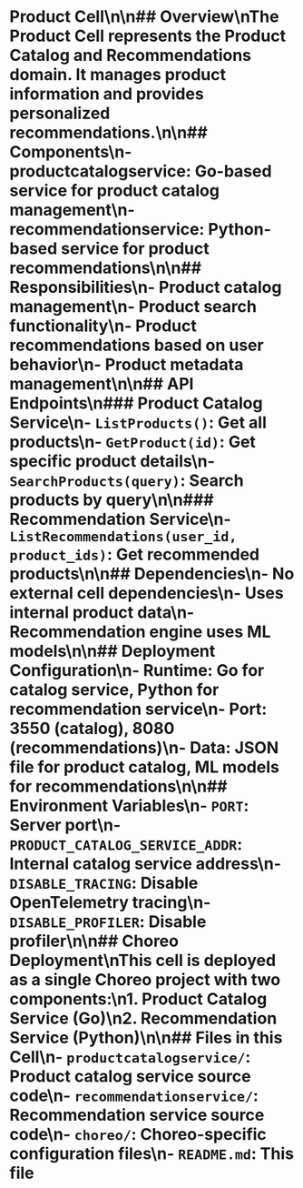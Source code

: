# Product Cell\n\n## Overview\nThe Product Cell represents the Product Catalog and Recommendations domain. It manages product information and provides personalized recommendations.\n\n## Components\n- **productcatalogservice**: Go-based service for product catalog management\n- **recommendationservice**: Python-based service for product recommendations\n\n## Responsibilities\n- Product catalog management\n- Product search functionality\n- Product recommendations based on user behavior\n- Product metadata management\n\n## API Endpoints\n### Product Catalog Service\n- `ListProducts()`: Get all products\n- `GetProduct(id)`: Get specific product details\n- `SearchProducts(query)`: Search products by query\n\n### Recommendation Service\n- `ListRecommendations(user_id, product_ids)`: Get recommended products\n\n## Dependencies\n- No external cell dependencies\n- Uses internal product data\n- Recommendation engine uses ML models\n\n## Deployment Configuration\n- **Runtime**: Go for catalog service, Python for recommendation service\n- **Port**: 3550 (catalog), 8080 (recommendations)\n- **Data**: JSON file for product catalog, ML models for recommendations\n\n## Environment Variables\n- `PORT`: Server port\n- `PRODUCT_CATALOG_SERVICE_ADDR`: Internal catalog service address\n- `DISABLE_TRACING`: Disable OpenTelemetry tracing\n- `DISABLE_PROFILER`: Disable profiler\n\n## Choreo Deployment\nThis cell is deployed as a single Choreo project with two components:\n1. Product Catalog Service (Go)\n2. Recommendation Service (Python)\n\n## Files in this Cell\n- `productcatalogservice/`: Product catalog service source code\n- `recommendationservice/`: Recommendation service source code\n- `choreo/`: Choreo-specific configuration files\n- `README.md`: This file
